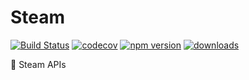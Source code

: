 # Steam

[![Build Status](https://travis-ci.com/barktler/Steam.svg?branch=master)](https://travis-ci.com/barktler/Steam)
[![codecov](https://codecov.io/gh/barktler/Steam/branch/master/graph/badge.svg)](https://codecov.io/gh/barktler/Steam)
[![npm version](https://badge.fury.io/js/%40barktler-api%2Fsteam.svg)](https://www.npmjs.com/package/@barktler-api/steam)
[![downloads](https://img.shields.io/npm/dm/@barktler-api/steam.svg)](https://www.npmjs.com/package/@barktler-api/steam)

:speech_balloon: Steam APIs
